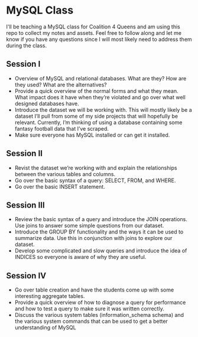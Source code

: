 MySQL Class
===========

I'll be teaching a MySQL class for Coalition 4 Queens and am using this repo to collect my notes and assets. Feel free to follow along and let me know if you have any questions since I will most likely need to address them during the class.

## Session I

- Overview of MySQL and relational databases. What are they? How are they used? What are the alternatives?
- Provide a quick overview of the normal forms and what they mean. What impact does it have when they’re violated and go over what well designed databases have.
- Introduce the dataset we will be working with. This will mostly likely be a dataset I’ll pull from some of my side projects that will hopefully be relevant. Currently, I’m thinking of using a database containing some fantasy football data that I’ve scraped.
- Make sure everyone has MySQL installed or can get it installed.

## Session II

- Revist the dataset we’re working with and explain the relationships between the various tables and columns.
- Go over the basic syntax of a query: SELECT, FROM, and WHERE.
- Go over the basic INSERT statement.

## Session III

- Review the basic syntax of a query and introduce the JOIN operations. Use joins to answer some simple questions from our dataset.
- Introduce the GROUP BY functionality and the ways it can be used to summarize data. Use this in conjunction with joins to explore our dataset.
- Develop some complicated and slow queries and introduce the idea of INDICES so everyone is aware of why they are useful.

## Session IV

- Go over table creation and have the students come up with some interesting aggregate tables.
- Provide a quick overview of how to diagnose a query for performance and how to test a query to make sure it was written correctly.
- Discuss the various system tables (information_schema schema) and the various system commands that can be used to get a better understanding of MySQL